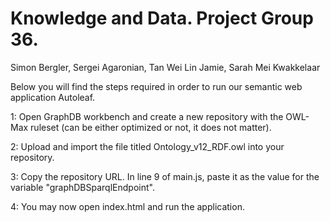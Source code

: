 # Knowledge and Data. Project Group 36.
Simon Bergler, Sergei Agaronian, Tan Wei Lin Jamie, Sarah Mei Kwakkelaar

Below you will find the steps required in order to run our semantic web application Autoleaf. 

1: Open GraphDB workbench and create a new repository with the OWL-Max ruleset (can be either optimized or not, it does not matter).

2: Upload and import the file titled Ontology_v12_RDF.owl into your repository.

3: Copy the repository URL. In line 9 of main.js, paste it as the value for the variable "graphDBSparqlEndpoint".

4: You may now open index.html and run the application.
